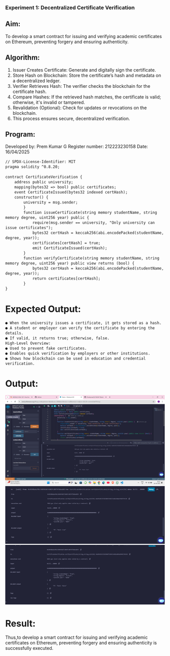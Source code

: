 ### Experiment 1: Decentralized Certificate Verification
## Aim:
  To develop a smart contract for issuing and verifying academic certificates on Ethereum, preventing forgery and ensuring authenticity.
## Algorithm:
1. Issuer Creates Certificate: Generate and digitally sign the certificate.
2. Store Hash on Blockchain: Store the certificate’s hash and metadata on a decentralized ledger.
3. Verifier Retrieves Hash: The verifier checks the blockchain for the certificate hash.
4. Compare Hashes: If the retrieved hash matches, the certificate is valid; otherwise, it's invalid or tampered.
5. Revalidation (Optional): Check for updates or revocations on the blockchain.
6. This process ensures secure, decentralized verification.
## Program:
Developed by: Prem Kumar G
Register number: 212223230158
Date: 16/04/2025
```
// SPDX-License-Identifier: MIT
pragma solidity ^0.8.20;

contract CertificateVerification {
    address public university;
    mapping(bytes32 => bool) public certificates; 
    event CertificateIssued(bytes32 indexed certHash);
    constructor() {
        university = msg.sender;
        }
        function issueCertificate(string memory studentName, string memory degree, uint256 year) public {
            require(msg.sender == university, "Only university can issue certificates");
            bytes32 certHash = keccak256(abi.encodePacked(studentName, degree, year));
            certificates[certHash] = true;
            emit CertificateIssued(certHash);
        }
        function verifyCertificate(string memory studentName, string memory degree, uint256 year) public view returns (bool) {
            bytes32 certHash = keccak256(abi.encodePacked(studentName, degree, year));
            return certificates[certHash];
        }
}
```
# Expected Output:
```
● When the university issues a certificate, it gets stored as a hash.
● A student or employer can verify the certificate by entering the details.
● If valid, it returns true; otherwise, false.
High-Level Overview:
● Used to prevent fake certificates.
● Enables quick verification by employers or other institutions.
● Shows how blockchain can be used in education and credential verification.
```
# Output:
![alt text](<Full output.png>)
![alt text](<Output 2.png>)
![alt text](<Output 3.png>)
# Result:
   Thus,to develop a smart contract for issuing and verifying academic certificates on Ethereum, preventing forgery and ensuring authenticity is successfully executed.
